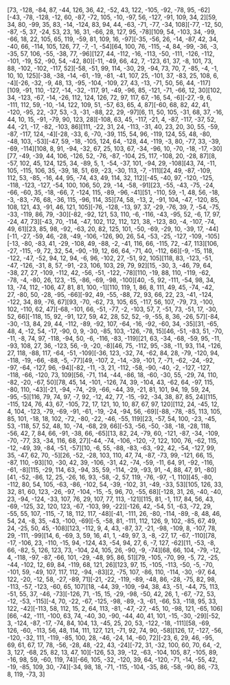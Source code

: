 [73, -128, -84, 87, -44, 126, 36, 42, -52, 43, 122, -105, -92, -78, 95, -62][-43, -78, -128, -12, 60, -87, -72, 105, -10, -97, 56, -127, -91, 109, 34, 2][59, 34, 80, -99, 35, 83, -14, -124, 83, 94, 44, -63, -71, -77, -34, 108][-77, -12, 50, -87, -5, 37, -24, 53, 23, 16, 31, -66, 28, 127, 95, -78][109, 54, -103, 34, -99, -66, 18, 22, 105, 65, 119, -59, 81, 109, 16, -97][-35, -56, 26, -14, -87, 42, 34, -40, 66, -114, 105, 126, 77, -7, -1, -54][64, 100, 76, -115, -4, 84, -99, -36, -3, -35, 57, 106, -55, -38, 77, -96][127, 44, -112, -16, -113, -50, -111, -126, -112, -101, -19, 52, -90, 54, -42, 80][-11, -49, 66, 42, 7, -123, 61, 37, -8, 101, 73, 88, -102, -102, -117, 52][-58, -51, 99, 114, -30, 29, -94, 73, 70, 7, -85, -4, -1, 10, 10, 125][-38, -38, -14, -61, -19, -81, -41, 107, 25, -101, 37, -83, 25, 108, 6, -4][-26, -32, -9, 48, 13, -95, -104, -109, 27, 43, -13, -71, 50, 56, 44, -117][109, -91, 110, -127, -14, -32, -117, 91, -49, -96, 85, -121, -71, -66, 12, 30][102, 34, -123, -67, -14, -26, 112, 124, 126, 72, 97, 117, 67, -16, 54, -6][-27, -9, 6, -111, 112, 59, -10, -14, 122, 109, 51, -57, 63, 65, 4, 87][-60, 68, 82, 42, 41, -120, -95, 22, -37, 53, -3, -31, -88, 22, 29, -97][6, 11, 50, 105, -31, 68, 37, -16, 44, 10, 15, -91, -79, 90, 123, 28][-108, 63, 45, -117, -21, 4, -87, -117, -37, 52, 44, -21, -17, -82, -103, 86][111, -22, 31, 24, -113, -31, 40, 23, 20, 30, 55, -59, -87, -117, 124, -4][-28, -33, 6, -70, -39, 115, 54, 96, -119, 124, 55, 48, -80, -48, 103, -53][-47, 59, -18, -105, 124, 64, -128, 44, -119, -3, 80, -77, 33, -39, -69, -114][108, 8, 91, -94, -32, 67, 25, 103, 67, -34, -96, 10, -70, -18, -17, -30][77, -49, -39, 44, 106, -126, 52, -76, -87, -104, 25, 117, -108, 20, -28, 87][8, -57, 102, 45, 124, 125, 34, -89, 5, 1, -54, -37, 101, -94, 29, -108][43, 74, -11, 105, -115, 106, 35, -39, 18, 51, 69, -23, -30, 113, -7, -111][24, 49, -87, -109, 112, 53, -85, -16, 44, 95, -74, 43, 49, 114, 32, 112][-45, -40, 97, -120, -125, -118, -123, -127, -54, 100, 106, 50, 29, -14, -58, -91][23, -55, -43, -75, -24, -66, -60, 35, -18, -66, 7, -124, 115, -89, -96, -41][51, -110, 59, -1, 48, 56, -18, -3, -83, -76, 68, -36, 115, -96, 114, 35][74, 58, -13, 2, -91, 104, -47, -120, 85, 108, 121, 43, -91, 46, 121, 105][-76, -128, -13, 97, 37, -29, -76, 39, 7, -54, -75, -33, -119, 86, 79, -30][-82, -92, 121, 53, 110, -6, -116, -43, -95, 52, -6, 17, 97, -24, 47, 73][-43, 70, -114, -47, 102, 112, 112, 121, 38, -123, 80, -4, -107, -74, 49, 61][23, 85, 98, -92, -63, 20, 82, 125, 101, -50, -69, -29, 10, -39, 17, -44][-11, -27, -59, 46, -28, -49, -106, -126, 90, 26, 54, -53, -25, -127, -109, -105][-13, -80, -83, 41, -29, -108, 49, -88, -2, -41, 116, 66, -115, 72, -47, 113][106, -27, -115, -9, 72, 32, 54, -90, -19, 12, 66, 64, -71, 40, -112, 66][-9, -15, 118, -122, -47, -52, 94, 12, 94, -6, 96, -102, 27, -51, 92, 105][118, 83, -123, -51, -47, -126, -31, 8, 57, -91, -23, 106, 103, 29, 79, 92][15, -30, 3, -46, 79, 64, -38, 27, 27, -109, -112, 42, -56, -51, -122, -78][110, -19, 88, 110, -119, -62, -78, -4, -80, 26, 123, -15, -86, -69, -98, -100][40, -5, 92, -111, -54, 98, 34, 13, -74, 112, -106, 47, 81, 81, 100, -1][110, 119, 1, 86, 8, 111, 49, 45, -74, -42, 27, -80, 50, -28, -95, -66][-92, 49, -55, -88, 72, 93, 66, 22, 23, -41, -124, -122, 34, 89, -76, 67][93, -70, -62, 73, 105, 65, -117, 56, 107, -79, 73, -100, 102, -110, 62, 47][-68, -101, 66, -51, -77, -2, -103, 57, 7, -51, 73, -51, 17, -30, 52, 66][-118, 15, 92, -91, 127, 59, 42, 28, 52, 52, -9, -55, 8, 36, -26, 57][-84, -30, -13, 84, 29, 44, -112, -89, -92, 107, -64, -16, -92, -60, 34, -35][31, -65, 48, 4, -12, 54, -17, -90, 0, 9, -30, -85, 103, -126, -78, 15][46, -51, -83, 51, -70, -11, -8, 74, 97, -118, -94, 50, -6, -116, -83, -119][21, 63, -34, -68, -59, 95, -11, -93, 108, 27, 36, -123, 56, -9, -20, -8][46, 75, -112, 95, -38, -11, 93, 114, -126, 27, 118, -88, 117, -64, -51, -109][-36, 123, -32, 74, -62, 84, 28, -79, -120, 94, -118, -19, -66, -88, -5, -77][49, -107, 2, -14, -39, -101, 7, -71, -62, -24, -92, -97, -64, -127, 96, -94][-82, -11, -3, 21, -112, -58, -90, -40, -2, -127, -127, -118, -66, -120, 73, 109][56, -71, 114, -44, -86, 18, -60, -30, 55, -29, 74, 110, -82, -20, -67, 50][78, 45, 14, -101, -126, 74, 39, -104, 43, -62, 64, -97, 115, -80, 110, -43][-21, -94, -74, -29, -66, -44, 39, -21, 81, 101, 94, 19, 59, 24, -95, -5][116, 79, 74, 97, -7, 92, -12, 42, 77, -15, -92, -34, 38, 87, 85, 24][115, -115, 124, 76, 43, 67, -105, 72, 17, 121, 10, 10, 87, 67, 97, 120][112, 24, -45, 12, 4, 104, -123, -79, -69, -91, -61, -19, -24, -94, 56, -69][-88, -78, -85, 113, 105, 85, 101, -18, 18, 102, -72, -80, -22, -46, -55, 119][23, -57, 54, 100, -23, -45, 53, -118, 57, 52, 48, 10, -74, -68, 29, 66][-53, -56, -50, -38, -18, -28, 118, -56, 42, 7, 84, 66, -91, -38, 66, -65][13, 82, 24, -79, 60, -121, -87, -34, -109, -70, -77, 33, -34, 116, 68, 27][-44, -74, -106, -120, -7, 122, 100, 76, -62, 115, -12, -49, 39, -84, -51, -57][10, -6, 55, -88, -83, -63, -92, 42, -54, -127, 99, 35, -47, 62, 70, -5][26, -52, -28, 103, 110, 47, 74, -87, -73, 99, -121, 66, 15, -87, 110, -93][10, -30, 42, 39, -106, -31, 42, -74, -59, -11, 64, 91, -92, -116, -61, -8][115, -29, 114, 63, -94, 35, 59, -114, -29, -93, 91, -4, 88, 47, 91, -80][41, -52, -86, 12, 25, -26, 16, 93, -58, -2, 57, 119, -76, -97, -1, 110][45, -80, -112, 80, 54, 105, -63, -86, -102, 54, -39, -102, 31, -49, -33, 53][105, 126, 33, 32, 81, 60, 123, -26, -97, -104, -15, -5, 96, 70, -55, 68][-128, 31, 26, -40, -40, 23, -94, -124, -33, 107, 76, 29, 107, 77, 113, -121][115, 81, -1, 117, 84, 56, 43, -69, -125, 32, 120, 123, -67, -103, 99, -22][-126, 42, -54, 51, -63, -72, 29, -55, 55, 107, -115, -7, 18, 112, 117, -48][-41, -111, 26, -80, -114, -89, -8, 48, 46, 54, 24, -8, 35, -43, -100, -69][-5, -58, 81, -111, 112, 126, 9, 102, -85, 67, 49, 24, -25, 50, 45, -108][123, -112, 9, 4, 43, -87, 37, -21, -98, -109, 8, -107, 78, 29, -111, -99][14, 6, -69, 3, 59, 16, 41, 1, -49, 97, 3, -8, -27, 17, -67, -110][78, -17, -106, 23, -110, -15, 94, -124, 43, -54, 94, 27, 6, -7, 127, -62][11, -53, -8, 66, -82, 5, 126, 123, 73, -104, 24, 105, 26, -90, -9, -74][68, 66, 104, -79, -12, 4, -118, -97, -87, -66, 101, -29, -48, 95, 86, 51][79, -105, -70, 99, -5, 72, -25, -44, -102, 12, 69, 84, -119, 68, 121, 26][123, 97, 15, -105, -113, -50, -5, -70, -101, 59, -49, 107, 117, 112, -94, -83][2, -75, 107, -86, 110, -114, -30, -97, 64, 122, -20, -12, 58, -27, -89, 71][-21, -22, -119, -89, -48, 86, -28, -75, 82, 98, -113, -57, -123, -60, 65, 107][18, -44, 39, -109, -94, 38, 43, -51, -44, 75, 113, -51, 55, 37, -46, -73][-126, 71, -15, 15, -29, -98, -50, 42, 26, 1, -67, -72, 53, -12, -53, -115][-4, 70, -22, -67, -125, -98, -89, -3, -61, -66, 53, -118, 95, 33, 122, -42][-113, 58, 112, 15, 2, 64, 113, -81, -47, -27, -45, 10, -98, 121, -65, 106][66, -42, -111, -100, 63, 74, -40, 30, -90, -44, 40, 41, 101, -15, -30, -29][-52, 3, -124, -87, -17, -74, 84, 104, 13, -45, 25, 20, 53, -122, -18, -111][58, -69, 126, -60, -113, 56, 48, 114, 111, 127, 121, -71, 92, 74, 90, -58][126, 17, -127, -56, -120, -32, 111, -119, -85, 100, 28, -46, -24, 14, -60, 72][-23, 6, 29, 46, -95, 69, 61, 67, 17, 78, -56, -28, 48, -22, 43, -24][-72, 31, -32, 100, 60, 70, 64, -2, 3, 127, -68, 25, 82, 13, 47, 10][-126, 53, 39, -12, -63, -104, 105, 87, -105, 89, -16, 98, 59, -60, 119, 74][-66, 105, -32, -120, 39, 64, -120, -71, -14, -55, 42, -19, -85, 109, 30, -74][-34, 98, 18, -71, -115, -104, -35, 86, -58, -90, 86, -73, 8, 119, -73, 3]